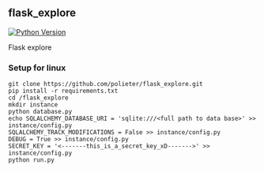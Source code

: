 ## flask_explore
[![Python Version](https://img.shields.io/badge/python-3.6-brightgreen.svg)](https://python.org)

Flask explore

### Setup for linux
```
git clone https://github.com/polieter/flask_explore.git
pip install -r requirements.txt
cd /flask_explore
mkdir instance
python database.py
echo SQLALCHEMY_DATABASE_URI = 'sqlite:///<full path to data base>' >> instance/config.py
SQLALCHEMY_TRACK_MODIFICATIONS = False >> instance/config.py
DEBUG = True >> instance/config.py
SECRET_KEY = '<-------this_is_a_secret_key_xD------->' >> instance/config.py
python run.py
```